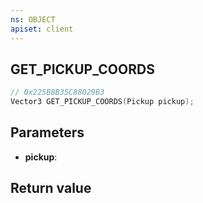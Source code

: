 ```yaml
---
ns: OBJECT
apiset: client
---
```

## GET_PICKUP_COORDS

```c
// 0x225B8B35C88029B3
Vector3 GET_PICKUP_COORDS(Pickup pickup);
```


## Parameters
* **pickup**:

## Return value